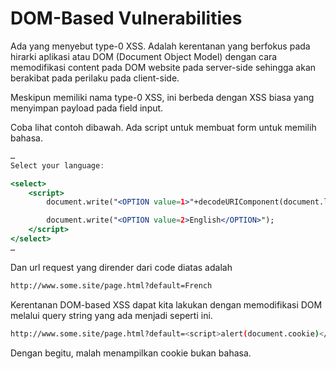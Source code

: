 # DOM-Based Vulnerabilities

Ada yang menyebut type-0 XSS. Adalah kerentanan yang berfokus pada hirarki aplikasi atau DOM (Document Object Model) dengan cara memodifikasi content pada DOM website pada server-side sehingga akan berakibat pada perilaku pada client-side.

Meskipun memiliki nama type-0 XSS, ini berbeda dengan XSS biasa yang menyimpan payload pada field input.

Coba lihat contoh dibawah. Ada script untuk membuat form untuk memilih bahasa.

```jsx
…
Select your language:

<select>
	<script>
		document.write("<OPTION value=1>"+decodeURIComponent(document.location.href.substring(document.location.href.indexOf("default=")+8))+"</OPTION>");

		document.write("<OPTION value=2>English</OPTION>");
	</script>
</select>
…
```

Dan url request yang dirender dari code diatas adalah

```bash
http://www.some.site/page.html?default=French
```

Kerentanan DOM-based XSS dapat kita lakukan dengan memodifikasi DOM melalui query string yang ada menjadi seperti ini.

```bash
http://www.some.site/page.html?default=<script>alert(document.cookie)</script>
```

Dengan begitu, malah menampilkan cookie bukan bahasa.